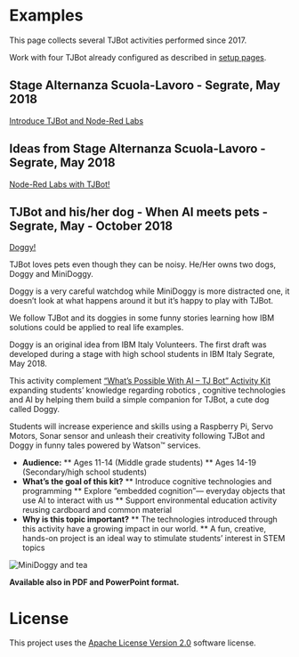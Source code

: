 # Examples

This page collects several TJBot activities performed since 2017.

Work with four TJBot already configured as described in [setup pages](https://github.com/fmanclossi/TJBot-playbook/tree/master/setup).

## Stage Alternanza Scuola-Lavoro - Segrate, May 2018
[Introduce TJBot and Node-Red Labs](https://github.com/fmanclossi/TJBot-playbook/tree/master/examples/Segrate_ASL2018)

## Ideas from Stage Alternanza Scuola-Lavoro - Segrate, May 2018
[Node-Red Labs with TJBot!](https://github.com/fmanclossi/TJBot-playbook/tree/master/examples/Segrate_ASL2018_learn_TJBot_with_Node_Red)

## TJBot and his/her dog - When AI meets pets - Segrate, May - October 2018
[Doggy!](https://github.com/fmanclossi/TJBot-playbook/tree/master/examples/Doggy)

TJBot loves pets even though they can be noisy. He/Her owns two dogs, Doggy and MiniDoggy.

Doggy is a very careful watchdog while MiniDoggy is more distracted one, it doesn’t look at what happens around it but it’s happy to play with TJBot.

We follow TJBot and its doggies in some funny stories learning how IBM solutions could be applied to real life examples.

Doggy is an original idea from IBM Italy Volunteers. The first draft was developed during a stage with high school students in IBM Italy Segrate, May 2018.

This activity complement [“What’s Possible With AI – TJ Bot” Activity Kit](https://www.ibm.com/ibm/responsibility/initiatives/activitykits/tjbot/)  expanding students’ knowledge regarding robotics , cognitive technologies and AI by helping them build a simple companion for TJBot, a cute dog called Doggy. 

Students will increase experience and skills using a Raspberry Pi, Servo Motors, Sonar sensor and unleash their creativity following TJBot and Doggy in funny tales powered by Watson™ services.

* **Audience:**
** Ages 11-14 (Middle grade students)
** Ages 14-19 (Secondary/high school students) 
* **What’s the goal of this kit?**
** Introduce cognitive technologies and programming
** Explore “embedded cognition”— everyday objects that use AI to interact with us
** Support environmental education activity reusing cardboard and common material
* **Why is this topic important?**
** The technologies introduced through this activity have a growing impact in our world.
** A fun, creative, hands-on project is an ideal way to stimulate students’ interest in STEM topics

![MiniDoggy and tea](Media/MiniDoggyReduced/MiniDoggyAnimated.gif)

**Available also in PDF and PowerPoint format.**

# License  
This project uses the [Apache License Version 2.0](../../LICENSE) software license.  
